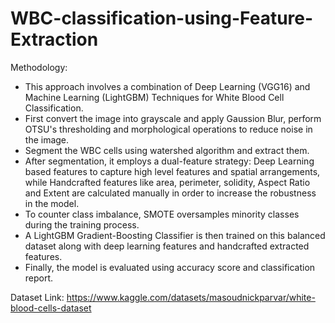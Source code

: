 # WBC-classification-using-Feature-Extraction

Methodology:
* This approach involves a combination of Deep Learning (VGG16) and Machine Learning (LightGBM) Techniques for White Blood Cell Classification. 
* First convert the image into grayscale and apply Gaussion Blur, perform OTSU's thresholding and morphological operations to reduce noise in the image. 
* Segment the WBC cells using watershed algorithm and extract them. 
* After segmentation, it employs a dual-feature strategy: Deep Learning based features to capture high level features and spatial arrangements, while Handcrafted features like area, perimeter, solidity, Aspect Ratio and Extent are calculated manually in order to increase the robustness in the model. 
* To counter class imbalance, SMOTE oversamples minority classes during the training process.
* A LightGBM Gradient-Boosting Classifier is then trained on this balanced dataset along with deep learning features and handcrafted extracted features. 
* Finally, the model is evaluated using accuracy score and classification report.


Dataset Link:
https://www.kaggle.com/datasets/masoudnickparvar/white-blood-cells-dataset
